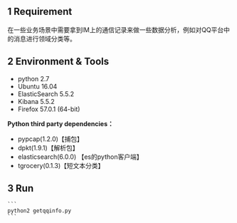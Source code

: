 1 Requirement
-----------
在一些业务场景中需要拿到IM上的通信记录来做一些数据分析，例如对QQ平台中的消息进行领域分类等。
 
2 Environment & Tools
-----------

- python 2.7
- Ubuntu 16.04
- ElasticSearch 5.5.2
- Kibana 5.5.2
- Firefox 57.0.1 (64-bit)

**Python third party dependencies：**

- pypcap(1.2.0)【捕包】
- dpkt(1.9.1)【解析包】
- elasticsearch(6.0.0) 【es的python客户端】
- tgrocery(0.1.3)【短文本分类】

3 Run
-----------
	```
	python2 getqqinfo.py
    ```
